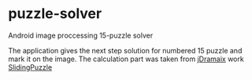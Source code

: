 puzzle-solver
=============

Android image proccessing 15-puzzle solver

The application gives the next step solution for numbered 15 puzzle and mark it on the image.
The calculation part was taken from [jDramaix](https://github.com/jDramaix) work [SlidingPuzzle](https://github.com/jDramaix/SlidingPuzzle)
